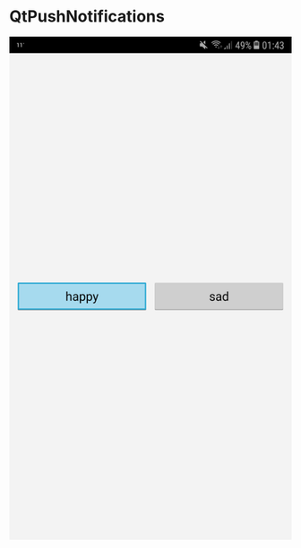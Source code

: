 # QtPushNotifications
![alt text](https://github.com/ajinkyadbz/QtPushNotifications/blob/master/screenshots/Screenshot_20181023-014346.png)
